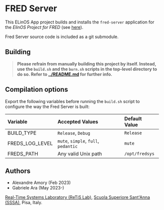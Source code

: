 # FRED Server

This ELinOS App project builds and installs the `fred-server` application
for the _ElinOS Project for FRED_ (see
[here](../zcu102_hwvirt_linux.app/)).

Fred Server source code is included as a git submodule.

## Building

> **Please refrain from manually building this project by itself. Instead,
> use the `build.sh` and the `burn.sh` scripts in the top-level directory
> to do so. Refer to [../README.md](../README.md) for further info.**

## Compilation options

Export the following variables before running the `build.sh` script to
configure the way the Fred Server is built:

| Variable        | Accepted Values                      | Default Value  |
| :-------------- | :----------------------------------- | :------------- |
| BUILD_TYPE      | `Release`, `Debug`                   | `Release`      |
| FREDS_LOG_LEVEL | `mute`, `simple`, `full`, `pedantic` | `mute`         |
| FREDS_PATH      | Any valid Unix path                  | `/opt/fredsys` |

## Authors

- Alexandre Amory (Feb 2023)
- Gabriele Ara (May 2023-)

[Real-Time Systems Laboratory (ReTiS Lab)](https://retis.santannapisa.it/),
[Scuola Superiore Sant'Anna (SSSA)](https://www.santannapisa.it/), Pisa,
Italy.
